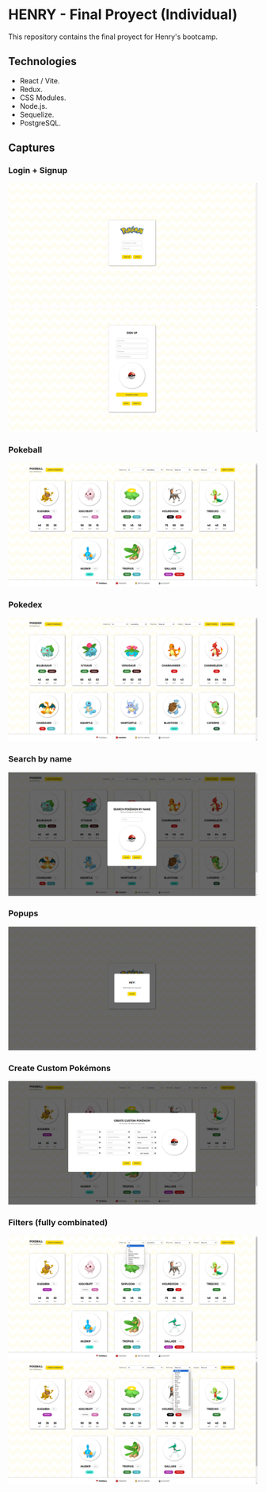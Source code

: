 # HENRY - Final Proyect (Individual)

This repository contains the final proyect for Henry's bootcamp.

## Technologies

 - React / Vite.
 - Redux.
 - CSS Modules.
 - Node.js.
 - Sequelize.
 - PostgreSQL.

## Captures

### Login + Signup

![](https://raw.githubusercontent.com/braiaguirre/PI-Pokemon/main/app_info/login.jpg)
![](https://raw.githubusercontent.com/braiaguirre/PI-Pokemon/main/app_info/signup.jpg)

### Pokeball
![](https://raw.githubusercontent.com/braiaguirre/PI-Pokemon/main/app_info/pokeball.jpg)

### Pokedex
![](https://raw.githubusercontent.com/braiaguirre/PI-Pokemon/main/app_info/pokedex.jpg)

### Search by name
![](https://raw.githubusercontent.com/braiaguirre/PI-Pokemon/main/app_info/serach-name.jpg)

### Popups
![](https://raw.githubusercontent.com/braiaguirre/PI-Pokemon/main/app_info/popups.jpg)

### Create Custom Pokémons
![](https://github.com/braiaguirre/PI-Pokemon/blob/main/app_info/create-pokemon.jpg)

### Filters (fully combinated)
![](https://raw.githubusercontent.com/braiaguirre/PI-Pokemon/main/app_info/filters-2.jpg)
![](https://raw.githubusercontent.com/braiaguirre/PI-Pokemon/main/app_info/filters-1.jpg)
